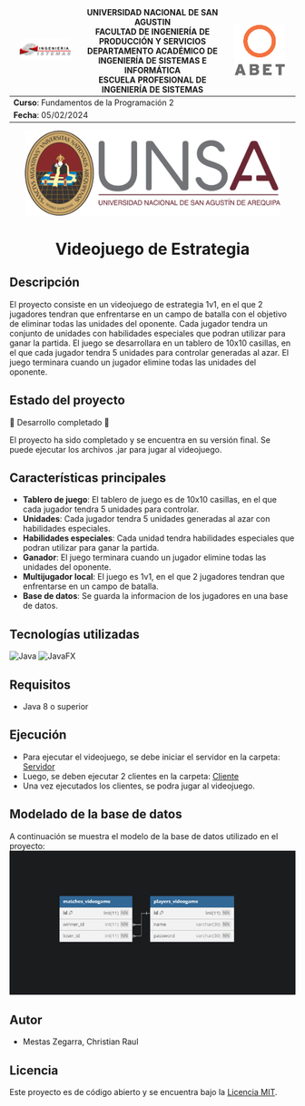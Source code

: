 <div align="center">
<table>
    <thead>
        <tr>
            <td style="width:25%; text-align:center;"><img src="/img/epis.png" alt="EPIS" style="width:80%; height:auto"/></td>
            <td style="text-align:center;">
                <span><b>UNIVERSIDAD NACIONAL DE SAN AGUSTIN</b></span><br />
                <span><b>FACULTAD DE INGENIERÍA DE PRODUCCIÓN Y SERVICIOS</b></span><br />
                <span><b>DEPARTAMENTO ACADÉMICO DE INGENIERÍA DE SISTEMAS E INFORMÁTICA</b></span><br />
                <span><b>ESCUELA PROFESIONAL DE INGENIERÍA DE SISTEMAS</b></span>
            </td>
            <td style="width:25%; text-align:center;"><img src="/img/abet.png" alt="ABET" style="width:80%; height:auto"/></td>
        </tr>
    </thead>
    <tbody>
        <tr>
            <td colspan="3"><span><b>Curso</b></span>: Fundamentos de la Programación 2</td>
        </tr>
        <tr>
            <td colspan="3"><span><b>Fecha</b></span>: 05/02/2024</td>
        </tr>
    </tbody>
</table>
</div>
<div align="center" style="margin-top: 10px;">
    <img src="/img/unsa.png" alt="UNSA" width="450px" height="150px">
    <h1 style="font-weight:bold; font-size: 2em;">Videojuego de Estrategia</h1>
</div>

## Descripción

El proyecto consiste en un videojuego de estrategia 1v1, en el que 2 jugadores tendran que enfrentarse en un campo de batalla con el objetivo de eliminar todas las unidades del oponente. Cada jugador tendra un conjunto de unidades con habilidades especiales que podran utilizar para ganar la partida. El juego se desarrollara en un tablero de 10x10 casillas, en el que cada jugador tendra 5 unidades para controlar generadas al azar. El juego terminara cuando un jugador elimine todas las unidades del oponente.

## Estado del proyecto

🎉 Desarrollo completado 🎉

El proyecto ha sido completado y se encuentra en su versión final. Se puede ejecutar los archivos .jar para jugar al videojuego.

## Características principales

- **Tablero de juego**: El tablero de juego es de 10x10 casillas, en el que cada jugador tendra 5 unidades para controlar.
- **Unidades**: Cada jugador tendra 5 unidades generadas al azar con habilidades especiales.
- **Habilidades especiales**: Cada unidad tendra habilidades especiales que podran utilizar para ganar la partida.
- **Ganador**: El juego terminara cuando un jugador elimine todas las unidades del oponente.
- **Multijugador local**: El juego es 1v1, en el que 2 jugadores tendran que enfrentarse en un campo de batalla.
- **Base de datos**: Se guarda la informacion de los jugadores en una base de datos.

## Tecnologías utilizadas

![Java](https://img.shields.io/badge/java-%23ED8B00.svg?style=for-the-badge&logo=openjdk&logoColor=white)
![JavaFX](https://img.shields.io/badge/javafx-%23FF0000.svg?style=for-the-badge&logo=javafx&logoColor=white)

## Requisitos

- Java 8 o superior

## Ejecución

- Para ejecutar el videojuego, se debe iniciar el servidor en la carpeta: [Servidor](/EJECUTABLES/)
- Luego, se deben ejecutar 2 clientes en la carpeta: [Cliente](/EJECUTABLES/)
- Una vez ejecutados los clientes, se podra jugar al videojuego.

## Modelado de la base de datos

A continuación se muestra el modelo de la base de datos utilizado en el proyecto:
![Base de Datos](/img/db.png)

## Autor

- Mestas Zegarra, Christian Raul

## Licencia

Este proyecto es de código abierto y se encuentra bajo la [Licencia MIT](/LICENSE).
